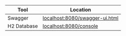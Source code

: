 | Tool | Location |
| ------- | ----- |
| Swagger | [localhost:8080/swagger-ui.html](localhost:8080/swagger-ui.html) |
| H2 Database | [localhost:8080/console](localhost:8080/console) |
